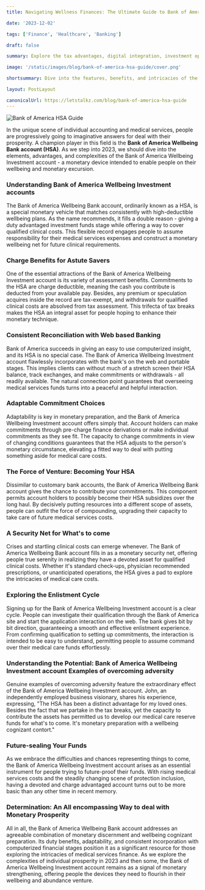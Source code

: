 ```yaml
---
title: Navigating Wellness Finances: The Ultimate Guide to Bank of America Health Savings Accounts in 2023

date: '2023-12-02'

tags: ['Finance', 'Healthcare', 'Banking']

draft: false

summary: Explore the tax advantages, digital integration, investment opportunities, and real-life success stories of Bank of America's Health...

image: '/static/images/blog/bank-of-america-hsa-guide/cover.png'

shortsummary: Dive into the features, benefits, and intricacies of the Bank of America Health Savings Account (HSA) as it emerges as a crucial tool in the intersection of financial wisdom and health-conscious planning in 2023.

layout: PostLayout

canonicalUrl: https://letstalkz.com/blog/bank-of-america-hsa-guide
---
```


![Bank of America HSA Guide](/static/images/blog/bank-of-america-hsa-guide/cover.png)

In the unique scene of individual accounting and medical services, people are progressively going to imaginative answers for deal with their prosperity. A champion player in this field is the **Bank of America Wellbeing Bank account (HSA)**. As we step into 2023, we should dive into the elements, advantages, and complexities of the Bank of America Wellbeing Investment account - a monetary device intended to enable people on their wellbeing and monetary excursion.

### Understanding Bank of America Wellbeing Investment accounts

The Bank of America Wellbeing Bank account, ordinarily known as a HSA, is a special monetary vehicle that matches consistently with high-deductible wellbeing plans. As the name recommends, it fills a double reason - giving a duty advantaged investment funds stage while offering a way to cover qualified clinical costs. This flexible record engages people to assume responsibility for their medical services expenses and construct a monetary wellbeing net for future clinical requirements.

### Charge Benefits for Astute Savers

One of the essential attractions of the Bank of America Wellbeing Investment account is its variety of assessment benefits. Commitments to the HSA are charge deductible, meaning the cash you contribute is deducted from your available pay. Besides, any premium or speculation acquires inside the record are tax-exempt, and withdrawals for qualified clinical costs are absolved from tax assessment. This trifecta of tax breaks makes the HSA an integral asset for people hoping to enhance their monetary technique.

### Consistent Reconciliation with Web based Banking

Bank of America succeeds in giving an easy to use computerized insight, and its HSA is no special case. The Bank of America Wellbeing Investment account flawlessly incorporates with the bank's on the web and portable stages. This implies clients can without much of a stretch screen their HSA balance, track exchanges, and make commitments or withdrawals - all readily available. The natural connection point guarantees that overseeing medical services funds turns into a peaceful and helpful interaction.

### Adaptable Commitment Choices

Adaptability is key in monetary preparation, and the Bank of America Wellbeing Investment account offers simply that. Account holders can make commitments through pre-charge finance derivations or make individual commitments as they see fit. The capacity to change commitments in view of changing conditions guarantees that the HSA adjusts to the person's monetary circumstance, elevating a fitted way to deal with putting something aside for medical care costs.

### The Force of Venture: Becoming Your HSA

Dissimilar to customary bank accounts, the Bank of America Wellbeing Bank account gives the chance to contribute your commitments. This component permits account holders to possibly become their HSA subsidizes over the long haul. By decisively putting resources into a different scope of assets, people can outfit the force of compounding, upgrading their capacity to take care of future medical services costs.

### A Security Net for What's to come

Crises and startling clinical costs can emerge whenever. The Bank of America Wellbeing Bank account fills in as a monetary security net, offering people true serenity in realizing they have a devoted asset for qualified clinical costs. Whether it's standard check-ups, physician recommended prescriptions, or unanticipated operations, the HSA gives a pad to explore the intricacies of medical care costs.

### Exploring the Enlistment Cycle

Signing up for the Bank of America Wellbeing Investment account is a clear cycle. People can investigate their qualification through the Bank of America site and start the application interaction on the web. The bank gives bit by bit direction, guaranteeing a smooth and effective enlistment experience. From confirming qualification to setting up commitments, the interaction is intended to be easy to understand, permitting people to assume command over their medical care funds effortlessly.

### Understanding the Potential: Bank of America Wellbeing Investment account Examples of overcoming adversity

Genuine examples of overcoming adversity feature the extraordinary effect of the Bank of America Wellbeing Investment account. John, an independently employed business visionary, shares his experience, expressing, "The HSA has been a distinct advantage for my loved ones. Besides the fact that we partake in the tax breaks, yet the capacity to contribute the assets has permitted us to develop our medical care reserve funds for what's to come. It's monetary preparation with a wellbeing cognizant contort."

### Future-sealing Your Funds

As we embrace the difficulties and chances representing things to come, the Bank of America Wellbeing Investment account arises as an essential instrument for people trying to future-proof their funds. With rising medical services costs and the steadily changing scene of protection inclusion, having a devoted and charge advantaged account turns out to be more basic than any other time in recent memory.

### Determination: An All encompassing Way to deal with Monetary Prosperity

All in all, the Bank of America Wellbeing Bank account addresses an agreeable combination of monetary discernment and wellbeing cognizant preparation. Its duty benefits, adaptability, and consistent incorporation with computerized financial stages position it as a significant resource for those exploring the intricacies of medical services finance. As we explore the complexities of individual prosperity in 2023 and then some, the Bank of America Wellbeing Investment account remains as a signal of monetary strengthening, offering people the devices they need to flourish in their wellbeing and abundance venture.
